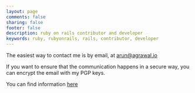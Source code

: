 ```yaml
---
layout: page
comments: false
sharing: false
footer: false
description: ruby on rails contributor and developer
keywords: ruby, rubyonrails, rails, contributor, developer
---
```


The easiest way to contact me is by email, at arun@agrawal.io

If you want to ensure that the communication happens in a secure way, you can encrypt the email with my PGP keys.

You can find information [here](https://pgp.mit.edu/pks/lookup?op=vindex&search=0x08C8C98528523D00)
